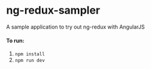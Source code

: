 # ng-redux-sampler
A sample application to try out ng-redux with AngularJS

#### To run:

1. `npm install`
2. `npm run dev`

